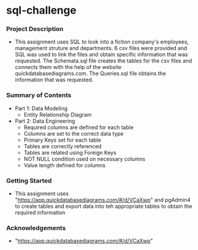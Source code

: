 # sql-challenge

### Project Description
 - This assignment uses SQL to look into a fiction company's employees, management struture and departments. 6 csv files were provided and SQL was used to link the files and obtain specific information that was requested. The Schemata.sql file creates the tables for the csv files and connects them with the help of the website quickdatabasediagrams.com. The Queries.sql file obtains the information that was requested.
### Summary of Contents
 - Part 1: Data Modeling 
     - Entity Relationship Diagram 
 - Part 2: Data Engineering
     - Required columns are defined for each table 
     - Columns are set to the correct data type
     - Primary Keys set for each table 
     - Tables are correctly referenced  
     - Tables are related using Foreign Keys 
     - NOT NULL condition used on necessary columns 
     - Value length defined for columns
### Getting Started
 - This assignment uses "https://app.quickdatabasediagrams.com/#/d/VCaXwp" and pgAdmin4 to create tables and export data into teh appropriate tables to obtain the required information
### Acknowledgements
 - "https://app.quickdatabasediagrams.com/#/d/VCaXwp"